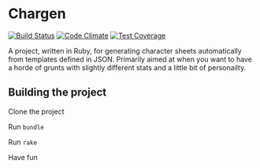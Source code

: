 # Chargen

[![Build Status](https://travis-ci.org/MikeCobra/chargen.svg?branch=master)](https://travis-ci.org/MikeCobra/chargen)
[![Code Climate](https://codeclimate.com/github/MikeCobra/chargen/badges/gpa.svg)](https://codeclimate.com/github/MikeCobra/chargen)
[![Test Coverage](https://codeclimate.com/github/MikeCobra/chargen/badges/coverage.svg)](https://codeclimate.com/github/MikeCobra/chargen/coverage)

A project, written in Ruby, for generating character sheets automatically from
templates defined in JSON. Primarily aimed at when you want to have a horde of
grunts with slightly different stats and a little bit of personailty.

## Building the project

Clone the project

Run `bundle`

Run `rake`

Have fun
